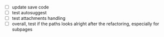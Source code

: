 - [ ] update save code
- [ ] test autosuggest
- [ ] test attachments handling 
- [ ] overall, test if the paths looks alright after the refactoring, especially for subpages 
